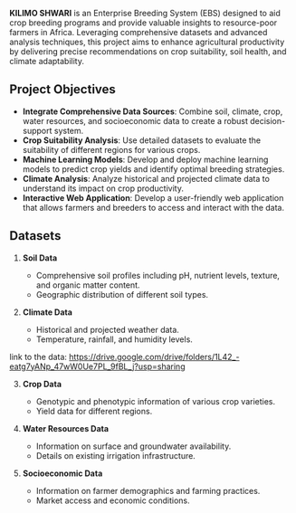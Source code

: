 **KILIMO SHWARI** is an Enterprise Breeding System (EBS) designed to aid crop breeding programs and provide valuable insights to resource-poor farmers in Africa. Leveraging comprehensive datasets and advanced analysis techniques, this project aims to enhance agricultural productivity by delivering precise recommendations on crop suitability, soil health, and climate adaptability.


## Project Objectives
- **Integrate Comprehensive Data Sources**: Combine soil, climate, crop, water resources, and socioeconomic data to create a robust decision-support system.
- **Crop Suitability Analysis**: Use detailed datasets to evaluate the suitability of different regions for various crops.
- **Machine Learning Models**: Develop and deploy machine learning models to predict crop yields and identify optimal breeding strategies.
- **Climate Analysis**: Analyze historical and projected climate data to understand its impact on crop productivity.
- **Interactive Web Application**: Develop a user-friendly web application that allows farmers and breeders to access and interact with the data.

## Datasets
1. **Soil Data**
   - Comprehensive soil profiles including pH, nutrient levels, texture, and organic matter content.
   - Geographic distribution of different soil types.
   
2. **Climate Data**
   - Historical and projected weather data.
   - Temperature, rainfall, and humidity levels.
     
link to the data: https://drive.google.com/drive/folders/1L42_-eatg7yANp_47wW0Ue7PL_9fBL_j?usp=sharing

3. **Crop Data**
   - Genotypic and phenotypic information of various crop varieties.
   - Yield data for different regions.

4. **Water Resources Data**
   - Information on surface and groundwater availability.
   - Details on existing irrigation infrastructure.

5. **Socioeconomic Data**
   - Information on farmer demographics and farming practices.
   - Market access and economic conditions.
